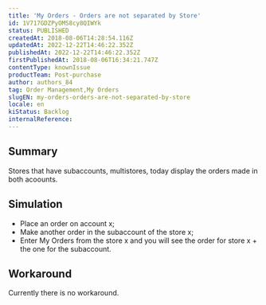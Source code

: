 ```yaml
---
title: 'My Orders - Orders are not separated by Store'
id: 1V717GDZPyOMS8cy8QIWYk
status: PUBLISHED
createdAt: 2018-08-06T14:28:54.116Z
updatedAt: 2022-12-22T14:46:22.352Z
publishedAt: 2022-12-22T14:46:22.352Z
firstPublishedAt: 2018-08-06T16:34:21.747Z
contentType: knownIssue
productTeam: Post-purchase
author: authors_84
tag: Order Management,My Orders
slugEN: my-orders-orders-are-not-separated-by-store
locale: en
kiStatus: Backlog
internalReference: 
---
```


## Summary

Stores that have subaccounts, multistores, today display the orders made in both acoounts.

## Simulation

- Place an order on account x;
- Make another order in the subaccount of the store x;
- Enter My Orders from the store x and you will see the order for store x + the one for the subaccount.

## Workaround

Currently there is no workaround.

